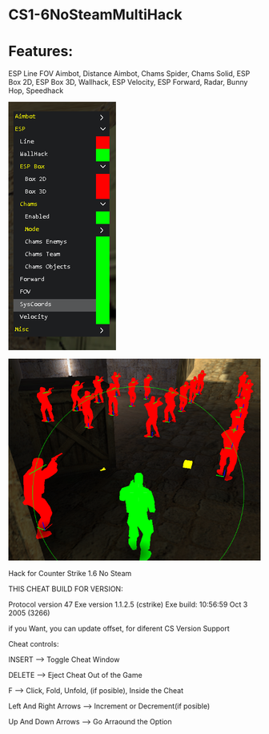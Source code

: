 # CS1-6NoSteamMultiHack

# Features:

ESP Line FOV Aimbot, Distance Aimbot, Chams Spider, Chams Solid, ESP Box 2D, ESP Box 3D, Wallhack, ESP Velocity, ESP Forward, Radar, Bunny Hop, Speedhack

![Alt text](/Photos/menu.png?raw=true "Menu")

![Alt text](/Photos/chams.png?raw=true "Menu")

Hack for Counter Strike 1.6 No Steam

THIS CHEAT BUILD FOR VERSION:

Protocol version 47
Exe version 1.1.2.5 (cstrike)
Exe build: 10:56:59 Oct  3 2005 (3266)

if you Want, you can update offset, for diferent CS Version Support

Cheat controls:

INSERT  --> Toggle Cheat Window

DELETE  --> Eject Cheat Out of the Game

F       --> Click, Fold, Unfold, (if posible), Inside the Cheat

Left And Right Arrows   --> Increment or Decrement(if posible)

Up And Down Arrows      --> Go Arraound the Option

